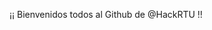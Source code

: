 ¡¡ Bienvenidos todos al Github de @HackRTU !!


<!---
HackRTU/HackRTU is a ✨ special ✨ repository because its `README.md` (this file) appears on your GitHub profile.
You can click the Preview link to take a look at your changes.
--->
